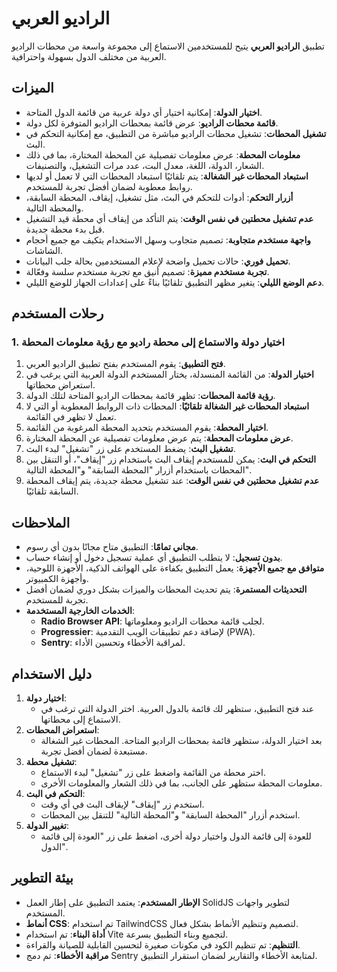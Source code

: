 # الراديو العربي

تطبيق **الراديو العربي** يتيح للمستخدمين الاستماع إلى مجموعة واسعة من محطات الراديو العربية من مختلف الدول بسهولة واحترافية.

## الميزات

- **اختيار الدولة**: إمكانية اختيار أي دولة عربية من قائمة الدول المتاحة.
- **قائمة محطات الراديو**: عرض قائمة بمحطات الراديو المتوفرة لكل دولة.
- **تشغيل المحطات**: تشغيل محطات الراديو مباشرة من التطبيق، مع إمكانية التحكم في البث.
- **معلومات المحطة**: عرض معلومات تفصيلية عن المحطة المختارة، بما في ذلك الشعار، الدولة، اللغة، معدل البت، عدد مرات التشغيل، والتصنيفات.
- **استبعاد المحطات غير الشغالة**: يتم تلقائيًا استبعاد المحطات التي لا تعمل أو لديها روابط معطوبة لضمان أفضل تجربة للمستخدم.
- **أزرار التحكم**: أدوات للتحكم في البث، مثل تشغيل، إيقاف، المحطة السابقة، والمحطة التالية.
- **عدم تشغيل محطتين في نفس الوقت**: يتم التأكد من إيقاف أي محطة قيد التشغيل قبل بدء محطة جديدة.
- **واجهة مستخدم متجاوبة**: تصميم متجاوب وسهل الاستخدام يتكيف مع جميع أحجام الشاشات.
- **تحميل فوري**: حالات تحميل واضحة لإعلام المستخدمين بحالة جلب البيانات.
- **تجربة مستخدم مميزة**: تصميم أنيق مع تجربة مستخدم سلسة وفعّالة.
- **دعم الوضع الليلي**: يتغير مظهر التطبيق تلقائيًا بناءً على إعدادات الجهاز للوضع الليلي.

## رحلات المستخدم

### 1. اختيار دولة والاستماع إلى محطة راديو مع رؤية معلومات المحطة

1. **فتح التطبيق**: يقوم المستخدم بفتح تطبيق الراديو العربي.
2. **اختيار الدولة**: من القائمة المنسدلة، يختار المستخدم الدولة العربية التي يرغب في استعراض محطاتها.
3. **رؤية قائمة المحطات**: تظهر قائمة بمحطات الراديو المتاحة لتلك الدولة.
4. **استبعاد المحطات غير الشغالة تلقائيًا**: المحطات ذات الروابط المعطوبة أو التي لا تعمل لا تظهر في القائمة.
5. **اختيار المحطة**: يقوم المستخدم بتحديد المحطة المرغوبة من القائمة.
6. **عرض معلومات المحطة**: يتم عرض معلومات تفصيلية عن المحطة المختارة.
7. **تشغيل البث**: يضغط المستخدم على زر "تشغيل" لبدء البث.
8. **التحكم في البث**: يمكن للمستخدم إيقاف البث باستخدام زر "إيقاف"، أو التنقل بين المحطات باستخدام أزرار "المحطة السابقة" و"المحطة التالية".
9. **عدم تشغيل محطتين في نفس الوقت**: عند تشغيل محطة جديدة، يتم إيقاف المحطة السابقة تلقائيًا.

## الملاحظات

- **مجاني تمامًا**: التطبيق متاح مجانًا بدون أي رسوم.
- **بدون تسجيل**: لا يتطلب التطبيق أي عملية تسجيل دخول أو إنشاء حساب.
- **متوافق مع جميع الأجهزة**: يعمل التطبيق بكفاءة على الهواتف الذكية، الأجهزة اللوحية، وأجهزة الكمبيوتر.
- **التحديثات المستمرة**: يتم تحديث المحطات والميزات بشكل دوري لضمان أفضل تجربة للمستخدم.
- **الخدمات الخارجية المستخدمة**:
  - **Radio Browser API**: لجلب قائمة محطات الراديو ومعلوماتها.
  - **Progressier**: لإضافة دعم تطبيقات الويب التقدمية (PWA).
  - **Sentry**: لمراقبة الأخطاء وتحسين الأداء.

## دليل الاستخدام

1. **اختيار دولة**:
   - عند فتح التطبيق، ستظهر لك قائمة بالدول العربية. اختر الدولة التي ترغب في الاستماع إلى محطاتها.
2. **استعراض المحطات**:
   - بعد اختيار الدولة، ستظهر قائمة بمحطات الراديو المتاحة. المحطات غير الشغالة مستبعدة لضمان أفضل تجربة.
3. **تشغيل محطة**:
   - اختر محطة من القائمة واضغط على زر "تشغيل" لبدء الاستماع.
   - معلومات المحطة ستظهر على الجانب، بما في ذلك الشعار والمعلومات الأخرى.
4. **التحكم في البث**:
   - استخدم زر "إيقاف" لإيقاف البث في أي وقت.
   - استخدم أزرار "المحطة السابقة" و"المحطة التالية" للتنقل بين المحطات.
5. **تغيير الدولة**:
   - للعودة إلى قائمة الدول واختيار دولة أخرى، اضغط على زر "العودة إلى قائمة الدول".

## بيئة التطوير

- **الإطار المستخدم**: يعتمد التطبيق على إطار العمل SolidJS لتطوير واجهات المستخدم.
- **أنماط CSS**: تم استخدام TailwindCSS لتصميم وتنظيم الأنماط بشكل فعال.
- **أداة البناء**: تم استخدام Vite لتجميع وبناء التطبيق بسرعة.
- **التنظيم**: تم تنظيم الكود في مكونات صغيرة لتحسين القابلية للصيانة والقراءة.
- **مراقبة الأخطاء**: تم دمج Sentry لمتابعة الأخطاء والتقارير لضمان استقرار التطبيق.
